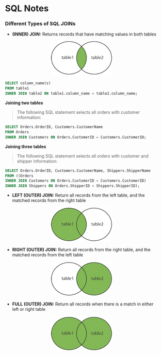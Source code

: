 # SQL Notes

### **Different Types of SQL JOINs**

* **(INNER) JOIN:** Returns records that have matching values in both tables
<p align="center">
  <img src="https://raw.githubusercontent.com/jdev-ae/code-snippets/master/images/img_innerjoin.gif" alt="Inner Join"/>
</p>

```sql
SELECT column_name(s)
FROM table1
INNER JOIN table2 ON table1.column_name = table2.column_name;
```

**Joining two tables**
> The following SQL statement selects all orders with customer information:
```sql
SELECT Orders.OrderID, Customers.CustomerName
FROM Orders
INNER JOIN Customers ON Orders.CustomerID = Customers.CustomerID;
```
**Joining three tables**
> The following SQL statement selects all orders with customer and shipper information: 
```sql
SELECT Orders.OrderID, Customers.CustomerName, Shippers.ShipperName
FROM ((Orders
INNER JOIN Customers ON Orders.CustomerID = Customers.CustomerID)
INNER JOIN Shippers ON Orders.ShipperID = Shippers.ShipperID);
```


* **LEFT (OUTER) JOIN:** Return all records from the left table, and the matched records from the right table
<p align="center">
  <img src="https://raw.githubusercontent.com/jdev-ae/code-snippets/master/images/img_leftjoin.gif" alt="Inner Join"/>
</p>

* **RIGHT (OUTER) JOIN:** Return all records from the right table, and the matched records from the left table
<p align="center">
  <img src="https://raw.githubusercontent.com/jdev-ae/code-snippets/master/images/img_rightjoin.gif" alt="Inner Join"/>
</p>

* **FULL (OUTER) JOIN:** Return all records when there is a match in either left or right table
<p align="center">
  <img src="https://raw.githubusercontent.com/jdev-ae/code-snippets/master/images/img_fulljoin.gif" alt="Inner Join"/>
</p>
